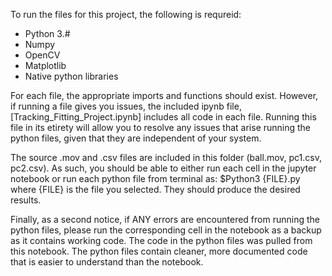 To run the files for this project, the following is requreid:
- Python 3.#
- Numpy
- OpenCV
- Matplotlib
- Native python libraries

For each file, the appropriate imports and functions should exist. However, if running a file gives you issues, the included ipynb file, [Tracking_Fitting_Project.ipynb] includes all code in each file. Running this file in its etirety will allow you to resolve any issues that arise running the python files, given that they are independent of your system.

The source .mov and .csv files are included in this folder (ball.mov, pc1.csv, pc2.csv). As such, you should be able to either run each cell in the jupyter notebook or run each python file from terminal as: $Python3 {FILE}.py where {FILE} is the file you selected. They should produce the desired results.

Finally, as a second notice, if ANY errors are encountered from running the python files, please run the corresponding cell in the notebook as a backup as it contains working code. The code in the python files was pulled from this notebook. The python files contain cleaner, more documented code that is easier to understand than the notebook.
